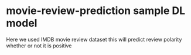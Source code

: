 # movie-review-prediction sample DL model

Here we used IMDB movie review dataset
this will predict review polarity whether or not it is positive

